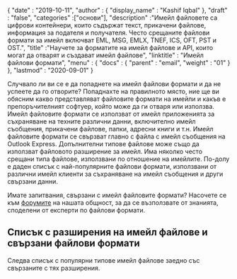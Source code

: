 {
  "date" : "2019-10-11",
  "author" : {
    "display_name" : "Kashif Iqbal"
},
  "draft" : "false",
  "categories" :["основи"],
  "description" :"Имейл файловете са цифрови контейнери, които съдържат текст, прикачени файлове, информация за подателя и получателя. Често срещаните файлови формати за имейл включват EML, MSG, EMLX, TNEF, ICS, OFT, PST и OST.",
  "title" :"Научете за форматите на имейл файлове и API, които могат да отварят и създават имейл файлове",
  "linktitle" : "Имейл файлови формати",
  "menu" : {
    "docs" : {
      "parent" : "email",
      "weight" : "01"
}
},
  "lastmod" : "2020-09-01"
}

Случвало ли ви се е да попаднете на имейл файлови формати и да не успеете да го отворите? Попаднахте на правилното място, ние ще ви обясним какво представляват файловите формати на имейли и какъв е препоръчителният софтуер, който може да ги отваря или използва. Имейл файловите формати се използват от имейл приложенията за съхраняване на техните различни данни, включително имейл съобщения, прикачени файлове, папки, адресни книги и т.н. Имейл файловите формати се свързват главно с файла с имейл съобщения на Outlook Express. Допълнителни типове файлове може също да използват файловото разширение за имейл. Има няколко често срещани типа файлове, използвани по отношение на имейлите. По-долу е даден списък с най-популярните файлови формати, използвани от различни имейл клиенти за съхраняване на имейл съобщения и други свързани данни.

Имате запитвания, свързани с имейл файловите формати? Насочете се към [форумите](https://forum.fileformat.com/c/email/14) на нашата общност, за да се възползвате от знанията, споделени от експерти по файлови формати.

## Списък с разширения на имейл файлове и свързани файлови формати

Следва списък с популярни типове имейл файлове заедно със свързаните с тях разширения.

